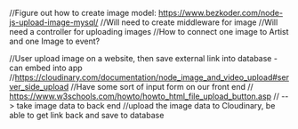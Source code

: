 //Figure out how to create image model: https://www.bezkoder.com/node-js-upload-image-mysql/
//Will need to create middleware for image
//Will need a controller for uploading images
//How to connect one image to Artist and one Image to event?


//User upload image on a website, then save external link into database - can embed into app
//https://cloudinary.com/documentation/node_image_and_video_upload#server_side_upload
//Have some sort of input form on our front end 
// https://www.w3schools.com/howto/howto_html_file_upload_button.asp
// --> take image data to back end
//upload the image data to Cloudinary, be able to get link back and save to database
